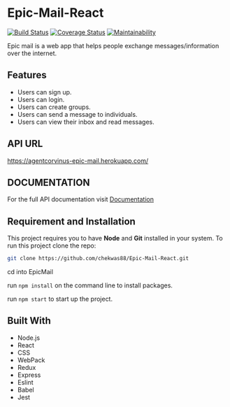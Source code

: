 # Epic-Mail-React
[![Build Status](https://travis-ci.org/chekwas88/Epic-Mail-React.svg?branch=develop)](https://travis-ci.org/chekwas88/Epic-Mail-React)
[![Coverage Status](https://coveralls.io/repos/github/chekwas88/Epic-Mail-React/badge.svg?branch=develop)](https://coveralls.io/github/chekwas88/Epic-Mail-React?branch=develop)
[![Maintainability](https://api.codeclimate.com/v1/badges/7a845d816aea3182deb8/maintainability)](https://codeclimate.com/github/chekwas88/Epic-Mail-React/maintainability)

Epic mail is a web app that helps people exchange messages/information over the internet.

## Features

- Users can sign up.
- Users can login.
- Users can create groups.
- Users can send a message to individuals.
- Users can view their inbox and read messages.

## API URL
https://agentcorvinus-epic-mail.herokuapp.com/

## DOCUMENTATION
For the full API documentation visit [Documentation](https://agentcorvinus-epic-mail.herokuapp.com/api/v1/docs)
## Requirement and Installation
This project requires you to have **Node** and  **Git** installed in your system.
To run this project clone the repo:

```sh
git clone https://github.com/chekwas88/Epic-Mail-React.git
```

cd into EpicMail

run `npm install` on the command line to install packages.

run `npm start` to start up the project.

## Built With

- Node.js
- React
- CSS
- WebPack
- Redux
- Express
- Eslint
- Babel
- Jest



